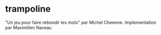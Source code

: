 # trampoline

"Un jeu pour faire rebondir les mots" par Michel Cheenne.
Implementation par Maximilien Naveau
